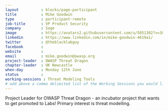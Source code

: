 ```yaml
---
layout          : blocks/page-participant
title           : Mike Goodwin
type            : participant-remote
job-title       : VP Product Security
company         : Sage
image           : https://avatars2.githubusercontent.com/u/5851302?v=3&u=5a81bc0c7ed953b5706aa70a7e3a00893928fc98&s=400
linkedin        : https://www.linkedin.com/in/mike-goodwin-4619a1/
twitter         : @theblacklabguy
facebook        : 
website         : 
email           : mike.goodwin@owasp.org
project-leader  : OWASP Threat Dragon
chapter-leader  : UK Newcastle
when-day        : Monday 12th June
status          : 
working-sessions : Threat Modeling Tools
# add above a comma delimited list of the Working Sessions you would like to attend (use the session's title)
---
```


Project Leader for OWASP Threat Dragon - an incubator project that wants to get promoted to Labs! Primary interest is threat modelling.

